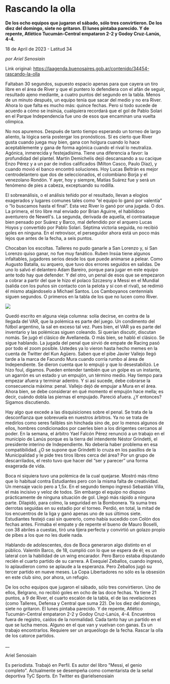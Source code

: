 # Rascando la olla

**De los ocho equipos que jugaron el sábado, sólo tres convirtieron. De los diez del domingo, siete no gritaron. El lunes pintaba parecido. Y de repente, Atlético Tucumán-Central empataron 2-2 y Godoy Cruz-Lanús, 4-4.**

18 de April de 2023 - Latitud 34

_por Ariel Senosiain_

Link original: https://laagenda.buenosaires.gob.ar/contenido/34454-rascando-la-olla



Faltaban 30 segundos, supuesto espacio apenas para que cayera un tiro libre en el área de River y que el puntero lo defendiera con el afán de seguir, resultado ajeno mediante, a cuatro puntos del segundo en la tabla. Menos de un minuto después, un equipo tenía que sacar del medio y no era River. Ahora lo que falta es mucho más: quince fechas. Pero si todo sucede de acuerdo a cómo se insinúa, cualquiera recordará que el gol de Pablo Solari en el Parque Independencia fue uno de esos que encaminan una vuelta olímpica.




No nos apuremos. Después de tanto tiempo esperando un torneo de largo aliento, la lógica sería postergar los pronósticos. Sí es cierto que River gusta cuando juega muy bien, gana con holgura cuando lo hace aceptablemente y gana de forma agónica cuando el rival lo neutraliza. Agónica, inmerecida y festejadísima. Tiene una diferencia a favor: la profundidad del plantel. Martín Demichelis dejó descansando a su cacique Enzo Pérez y a un par de indios calificados (Milton Casco, Paulo Díaz), y cuando movió el banco encontró soluciones. Hoy Lucas Beltrán es mejor centrodelantero que dos de seleccionados, el colombiano Borja y el venezolano Rondón. Y ayer, hoy y siempre, Matías Suárez fue y será un fenómeno de pies a cabeza, exceptuando su rodilla.




El sobreanálisis, o el análisis teñido por el resultado, llevan a elogios exagerados y lugares comunes tales como “el equipo lo ganó por valentía” o “lo buscamos hasta el final”. Esta vez River lo ganó por una jugada. O dos. La primera, el tiro libre mal enviado por Brian Aguirre, el habilidoso aventurero de Newell's. La segunda, derivada de aquella, el contraataque bien pensado por Suárez y Barco, mal defendido por el arquero Lucas Hoyos y convertido por Pablo Solari. Séptima victoria seguida, no recibió goles en ninguna. En el retrovisor, el perseguidor ahora está un poco más lejos que antes de la fecha, a seis puntos.




Chocaban los escoltas. Talleres no pudo ganarle a San Lorenzo y, si San Lorenzo quiso ganar, no fue muy fanático. Ruben Insúa tiene algunos infaltables, jugadores serios desde los que puede animarse a pelear. Como Augusto Batalla, su arquero, que tuvo dos errores seguidos en salidas. De uno lo salvó el delantero Adam Bareiro, porque para jugar en este equipo ante todo hay que defender. Y del otro, un penal de esos que se empezaron a cobrar a partir del que le hizo el polaco Szczesny a Messi en el Mundial (salida con los puños sin contacto con la pelota y sí con el rival), se redimió él mismo atajándoselo a Michael Santos. Los Camboyanos centennials siguen segundos. O primeros en la tabla de los que no lucen como River.




[![](https://img.youtube.com/vi/Jbrz7AXXcs4/0.jpg)](https://www.youtube.com/watch?v=Jbrz7AXXcs4)




Quedó escrito en alguna vieja columna: solía decirse, en contra de la llegada del VAR, que la polémica es parte del juego. Un condimento del fútbol argentino, la sal en exceso tal vez. Pues bien, el VAR ya es parte del inventario y las polémicas siguen coleando. Si querían discutir, discutan nomás. Se jugó el clásico de Avellaneda. O más bien, se habló el clásico. Se sigue hablando. La jugada del penal que sirvió de empate de Racing pasó por todo el zoom posible. Ustedes ya lo vieron hasta hecho memes en la cuenta de Twitter del Kun Agüero. Saben que el pibe Javier Vallejo llegó tarde a la marca de Facundo Mura cuando corría rumbo al área de Independiente. Se dieron cuenta que lo empujó y que lo desestabilizó. Le hizo foul, digamos. Pueden entender también que un golpe es un instante, un agarrón es un estado y un empujón, un término medio. Hay tiempo para empezar afuera y terminar adentro. Y si así sucede, debe cobrarse la consecuencia máxima: penal. Vallejo dejó de empujar a Mura en el área. Ahora bien, se debe considerar en qué momento el empujón hace mella; es decir, cuándo dobla las piernas el empujado. Pareció afuera. ¿Y entonces? Sigamos discutiendo.




Hay algo que excede a las disquisiciones sobre el penal. Se trata de la desconfianza que sobrevuela en nuestros árbitros. Ya no se trata de medirlos como seres falibles sin hinchada sino de, por lo menos algunos de ellos, hombres condicionados por caerles bien a los dirigentes cercanos al poder. En la semana, el árbitro Yael Falcón Pérez renunció a un trabajo en el municipio de Lanús porque es la tierra del intendente Néstor Grindetti, el presidente interino de Independiente. No debería haber problema en esa compatibilidad. ¿O se supone que Grindetti lo cruza en los pasillos de la Municipalidad y le pide tres tiros libres cerca del área? Por un grupo de descarrilados, el resto tuvo que hacer del “ser y parecer” una forma exagerada de vida.




Boca ni siquiera tuvo una polémica de la cual quejarse. Mostró más ritmo que lo habitual contra Estudiantes pero con la misma falta de creatividad. Un mensaje vacío pero a 1,5x. En el segundo tiempo ingresó Sebastián Villa, el más incisivo y veloz de todos. Sin embargo el equipo no dispuso prácticamente de ninguna situación de gol. Llegó más rápido a ninguna parte. Dilapidó, para colmo, la seguridad en la Bombonera. Ya suma tres derrotas seguidas en su estadio por el torneo. Perdió, en total, la mitad de los encuentros de la liga y ganó apenas uno de sus últimos siete. Estudiantes festejó casi sin quererlo, como había sucedido con Colón dos fechas antes. Firmaba el empate y de repente el bueno de Mauro Boselli, con 38 abriles a cuestas, tiró una tijera perfecta y convirtió un golazo propio de pibes a los que no les duele nada.




Hablando de adolescentes, dos de Boca generaron algo distinto en el público. Valentín Barco, de 18, cumplió con lo que se espera de él; es un lateral con la habilidad de un wing encarador. Pero Barco estaba disputando recién el cuarto partido de su carrera. A Exequiel Zeballos, cuando ingresó, lo aplaudieron como se aplaude a la esperanza. Pero Zeballos jugó su tercer partido en nueve meses. La Copa Libertadores no sólo es la obsesión en este club sino, por ahora, un refugio.




De los ocho equipos que jugaron el sábado, sólo tres convirtieron. Uno de ellos, Belgrano, no recibió goles en ocho de las doce fechas. Ya tiene 21 puntos, a 9 de River, el cuarto escalón de la tabla, el de las revelaciones (como Talleres, Defensa y Central que suma 22). De los diez del domingo, siete no gritaron. El lunes pintaba parecido. Y de repente, Atlético Tucumán-Central empataron 2-2 y Godoy Cruz-Lanús, 4-4. Encuentros fuera de registro, caídos de la normalidad. Cada tanto hay un partido en el que se lucha menos. Alguno en el que van y vuelvan con ganas. Es un trabajo encontrarlos. Requiere ser un arqueólogo de la fecha. Rascar la olla de los catorce partidos.




\_\_




Ariel Senosiain




Es periodista. Trabajó en Perfil. Es autor del libro "Messi, el genio completo". Actualmente se desempeña como comentarista de la señal deportiva TyC Sports. En Twitter es @arielsenosiain



